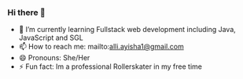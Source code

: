 ### Hi there 👋

<!--
**AyishaAlli/AyishaAlli** is a ✨ _special_ ✨ repository because its `README.md` (this file) appears on your GitHub profile.

Here are some ideas to get you started:
-->
- 🌱 I’m currently learning Fullstack web development including Java, JavaScript and SGL
- 📫 How to reach me: mailto:alli.ayisha1@gmail.com
- 😄 Pronouns: She/Her
- ⚡ Fun fact: Im a professional Rollerskater in my free time

